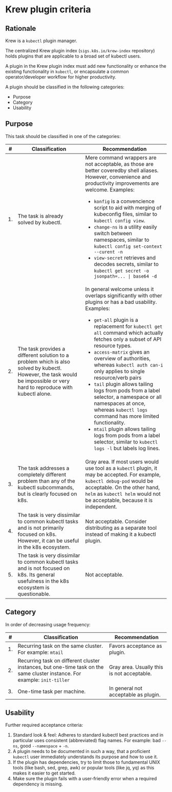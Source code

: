 Krew plugin criteria
===

Rationale
---

Krew is a `kubectl` plugin manager.

The centralized Krew plugin index (`sigs.k8s.io/krew-index` repository) holds plugins that are applicable to a broad set of kubectl users.

A plugin in the Krew plugin index must add new functionality or enhance the existing functionality in `kubectl`, or encapsulate a common operator/developer workflow for higher productivity.

A plugin should be classified in the following categories:

- Purpose
- Category
- Usability

Purpose
---

This task should be classified in one of the categories:

<table>
    <thead>
    <tr>
        <th>#</th>
        <th>Classification</th>
        <th>Recommendation</th>
    </tr>
    </thead>
    <tbody>
    <tr>
        <td>1.</td>
        <td>The task is already solved by kubectl.</td>
        <td>
          Mere command wrappers are not acceptable, as those are better coveredby shell aliases.
          However, convenience and productivity improvements are welcome. Examples:
           <ul>
             <li><code>konfig</code> is a convencience script to aid with merging of kubeconfig files, similar to <code>kubectl config view</code>.</li>
             <li><code>change-ns</code> is a utility easily switch between namespaces, similar to <code>kubectl config set-context --curent -n</code></li>
             <li><code>view-secret</code> retrieves and decodes secrets, similar to <code>kubectl get secret -o jsonpath=... | base64 -d</code></li>
           </ul>
        </td>
    </tr>
    <tr>
        <td>2.</td>
        <td>
          The task provides a different solution to a problem which is also solved by kubectl.
          However, the task would be impossible or very hard to reproduce with kubectl alone.
        </td>
        <td>
          In general welcome unless it overlaps significantly with other plugins or has a bad usability.
          Examples:
          <ul>
            <li><code>get-all</code> plugin is a replacement for <code>kubectl get all</code> command which actually fetches only a subset of API resource types.</li>
            <li><code>access-matrix</code> gives an overview of authorities, whereas <code>kubectl auth can-i</code> only applies to single resource/verb pairs</li>
            <li><code>tail</code> plugin allows tailing logs from pods from a label selector, a namespace or all namespaces at once, whereas <code>kubectl logs</code> command has more limited functionality.</li>
            <li><code>mtail</code> plugin allows tailing logs from pods from a label selector, similar to <code>kubectl logs -l</code> but labels log lines.</li>
          </ul>
        </td>
    </tr>
    <tr>
        <td>3.</td>
        <td>The task addresses a completely different problem than any of the kubectl subcommands, but is clearly focused on k8s.</td>
        <td>
          Gray area. If most users would use tool as a <code>kubectl</code> plugin, it may be accepted.
          For example, <code>kubectl debug-pod</code> would be acceptable.
          On the other hand, <code>helm</code> as <code>kubectl helm</code> would not be acceptable, because it is independent.
        </td>
    </tr>
    <tr>
        <td>4.</td>
        <td>
          The task is very dissimilar to common kubectl tasks and is not primarily focused on k8s.
          However, it can be useful in the k8s ecosystem.
        </td>
        <td>Not acceptable. Consider distributing as a separate tool instead of making it a kubectl plugin.</td>
    </tr>
    <tr>
        <td>5.</td>
        <td>
          The task is very dissimilar to common kubectl tasks and is not focused on k8s.
          Its general usefulness in the k8s ecosystem is questionable.
        </td>
        <td>Not acceptable.</td>
    </tr>
    </tbody>
</table>

Category
---

In order of decreasing usage frequency:

<table>
    <thead>
    <tr>
        <th>#</th>
        <th>Classification</th>
        <th>Recommendation</th>
    </tr>
    </thead>
    <tbody>
    <tr>
        <td>1.</td>
        <td>Recurring task on the same cluster. For example: <code>mtail</code></td>
        <td>Favors acceptance as plugin.</td>
    </tr>
    <tr>
        <td>2.</td>
        <td>
          Recurring task on different cluster instances, but one-time task on the same cluster instance.
          For example: <code>init-tiller</code>
        </td>
        <td>Gray area. Usually this is not acceptable.</td>
    </tr>
    <tr>
        <td>3.</td>
        <td>One-time task per machine.</td>
        <td>In general not acceptable as plugin.</td>
    </tr>
    </tbody>
</table>

Usability
---
Further required acceptance criteria:

1. Standard look & feel: Adheres to standard kubectl best practices and in particular uses consistent (abbreviated) flag names. For example: bad `--ns`, good `--namespace` + `-n`.
2. A plugin needs to be documented in such a way, that a proficient `kubectl` user immediately understands its purpose and how to use it.
3. If the plugin has dependencies, try to limit those to fundamental UNIX tools (like bash, sed, grep, awk) or popular tools (like jq, yq) as this makes it easier to get started.
4. Make sure the plugin fails with a user-friendly error when a required dependency is missing.
